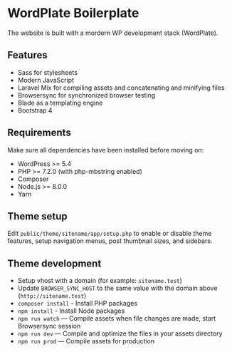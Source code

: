 # WordPlate Boilerplate
The website is built with a mordern WP development stack (WordPlate).

## Features
- Sass for stylesheets
- Modern JavaScript
- Laravel Mix for compiling assets and concatenating and minifying files
- Browsersync for synchronized browser testing
- Blade as a templating engine
- Bootstrap 4

## Requirements
Make sure all dependencies have been installed before moving on:

- WordPress >= 5.4
- PHP >= 7.2.0 (with php-mbstring enabled)
- Composer
- Node.js >= 8.0.0
- Yarn

## Theme setup
Edit `public/theme/sitename/app/setup.php` to enable or disable theme features, setup navigation menus, post thumbnail sizes, and sidebars.

## Theme development
- Setup vhost with a domain (for example: `sitename.test`)
- Update `BROWSER_SYNC_HOST` to the same value with the domain above (`http://sitename.test`)
- `composer install` - Install PHP packages
- `npm install` - Install Node packages
- `npm run watch` — Compile assets when file changes are made, start Browsersync session
- `npm run dev` — Compile and optimize the files in your assets directory
- `npm run prod` — Compile assets for production
